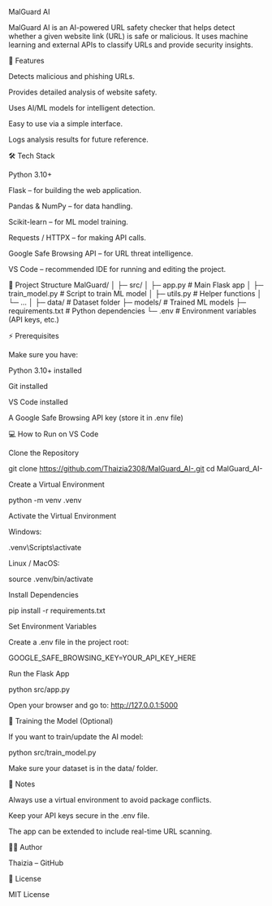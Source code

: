 MalGuard AI

MalGuard AI is an AI-powered URL safety checker that helps detect whether a given website link (URL) is safe or malicious. It uses machine learning and external APIs to classify URLs and provide security insights.

🚀 Features

Detects malicious and phishing URLs.

Provides detailed analysis of website safety.

Uses AI/ML models for intelligent detection.

Easy to use via a simple interface.

Logs analysis results for future reference.

🛠️ Tech Stack

Python 3.10+

Flask – for building the web application.

Pandas & NumPy – for data handling.

Scikit-learn – for ML model training.

Requests / HTTPX – for making API calls.

Google Safe Browsing API – for URL threat intelligence.

VS Code – recommended IDE for running and editing the project.

📁 Project Structure
MalGuard/
│
├─ src/
│   ├─ app.py           # Main Flask app
│   ├─ train_model.py   # Script to train ML model
│   ├─ utils.py         # Helper functions
│   └─ ...
│
├─ data/                # Dataset folder
├─ models/              # Trained ML models
├─ requirements.txt     # Python dependencies
└─ .env                 # Environment variables (API keys, etc.)

⚡ Prerequisites

Make sure you have:

Python 3.10+ installed

Git installed

VS Code installed

A Google Safe Browsing API key (store it in .env file)

💻 How to Run on VS Code

Clone the Repository

git clone https://github.com/Thaizia2308/MalGuard_AI-.git
cd MalGuard_AI-


Create a Virtual Environment

python -m venv .venv


Activate the Virtual Environment

Windows:

.venv\Scripts\activate


Linux / MacOS:

source .venv/bin/activate


Install Dependencies

pip install -r requirements.txt


Set Environment Variables

Create a .env file in the project root:

GOOGLE_SAFE_BROWSING_KEY=YOUR_API_KEY_HERE


Run the Flask App

python src/app.py


Open your browser and go to: http://127.0.0.1:5000

🧠 Training the Model (Optional)

If you want to train/update the AI model:

python src/train_model.py


Make sure your dataset is in the data/ folder.

📌 Notes

Always use a virtual environment to avoid package conflicts.

Keep your API keys secure in the .env file.

The app can be extended to include real-time URL scanning.

👨‍💻 Author

Thaizia – GitHub

📄 License

MIT License
